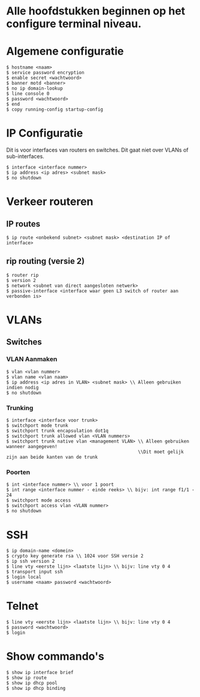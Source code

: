 # Alle hoofdstukken beginnen op het configure terminal niveau.
# Algemene configuratie
```
$ hostname <naam>
$ service password encryption
$ enable secret <wachtwoord>
$ banner motd <banner>
$ no ip domain-lookup
$ line console 0 
$ password <wachtwoord>
$ end
$ copy running-config startup-config
```
# IP Configuratie
Dit is voor interfaces van routers en switches. Dit gaat niet over VLANs of sub-interfaces. 
```
$ interface <interface nummer>
$ ip address <ip adres> <subnet mask>
$ no shutdown
```
# Verkeer routeren
## IP routes
```
$ ip route <onbekend subnet> <subnet mask> <destination IP of interface>
```
## rip routing (versie 2)
```
$ router rip
$ version 2
$ network <subnet van direct aangesloten netwerk>
$ passive-interface <interface waar geen L3 switch of router aan verbonden is>
```

# VLANs
## Switches
### VLAN Aanmaken
```
$ vlan <vlan nummer>
$ vlan name <vlan naam>
$ ip address <ip adres in VLAN> <subnet mask> \\ Alleen gebruiken indien nodig
$ no shutdown
```
### Trunking
```
$ interface <interface voor trunk>
$ switchport mode trunk
$ switchport trunk encapsulation dot1q
$ switchport trunk allowed vlan <VLAN nummers>
$ switchport trunk native vlan <management VLAN> \\ Alleen gebruiken wanneer aangegeven! 
                                                 \\Dit moet gelijk zijn aan beide kanten van de trunk
```
### Poorten
```
$ int <interface nummer> \\ voor 1 poort
$ int range <interface nummer - einde reeks> \\ bijv: int range f1/1 - 24
$ switchport mode access
$ switchport access vlan <VLAN nummer>
$ no shutdown
```
# SSH
```
$ ip domain-name <domein>
$ crypto key generate rsa \\ 1024 voor SSH versie 2
$ ip ssh version 2
$ line vty <eerste lijn> <laatste lijn> \\ bijv: line vty 0 4
$ transport input ssh
$ login local
$ username <naam> password <wachtwoord>
```
# Telnet
```
$ line vty <eerste lijn> <laatste lijn> \\ bijv: line vty 0 4
$ password <wachtwoord>
$ login
```

# Show commando's
```
$ show ip interface brief
$ show ip route
$ show ip dhcp pool
$ show ip dhcp binding
```